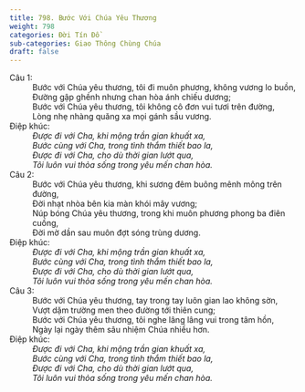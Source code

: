 ```yaml
---
title: 798. Bước Với Chúa Yêu Thương
weight: 798
categories: Đời Tín Đồ
sub-categories: Giao Thông Chùng Chúa
draft: false
---
```

<dl><dt>Câu 1:</dt><dd data-verse="1">Bước với Chúa yêu thương, tôi đi muôn phương, không vương lo buồn, <br/>Đường gập ghềnh nhưng chan hòa ánh chiếu dương; <br/>Bước với Chúa yêu thương, tôi không cô đơn vui tươi trên đường, <br/>Lòng nhẹ nhàng quăng xa mọi gánh sầu vương. </dd><dt>Điệp khúc:</dt><dd data-chorus="1"><em>Được đi với Cha, khi mộng trần gian khuất xa, <br/>Bước cùng với Cha, trong tình thắm thiết bao la, <br/>Được đi với Cha, cho dù thời gian lướt qua, <br/>Tôi luôn vui thỏa sống trong yêu mến chan hòa. </em></dd><dt>Câu 2:</dt><dd data-verse="2">Bước với Chúa yêu thương, khi sương đêm buông mênh mông trên đường, <br/>Đời nhạt nhòa bên kia màn khói mây vương; <br/>Núp bóng Chúa yêu thương, trong khi muôn phương phong ba điên cuồng, <br/>Đời mờ dần sau muôn đợt sóng trùng dương. </dd><dt>Điệp khúc:</dt><dd data-chorus="1"><em>Được đi với Cha, khi mộng trần gian khuất xa, <br/>Bước cùng với Cha, trong tình thắm thiết bao la, <br/>Được đi với Cha, cho dù thời gian lướt qua, <br/>Tôi luôn vui thỏa sống trong yêu mến chan hòa. </em></dd><dt>Câu 3:</dt><dd data-verse="3">Bước với Chúa yêu thương, tay trong tay luôn gian lao không sờn, <br/>Vượt dặm trường men theo đường tới thiên cung; <br/>Bước với Chúa yêu thương, tôi nghe lâng lâng vui trong tâm hồn, <br/>Ngày lại ngày thêm sâu nhiệm Chúa nhiều hơn. </dd><dt>Điệp khúc:</dt><dd data-chorus="1"><em>Được đi với Cha, khi mộng trần gian khuất xa, <br/>Bước cùng với Cha, trong tình thắm thiết bao la, <br/>Được đi với Cha, cho dù thời gian lướt qua, <br/>Tôi luôn vui thỏa sống trong yêu mến chan hòa. </em></dd></dl>